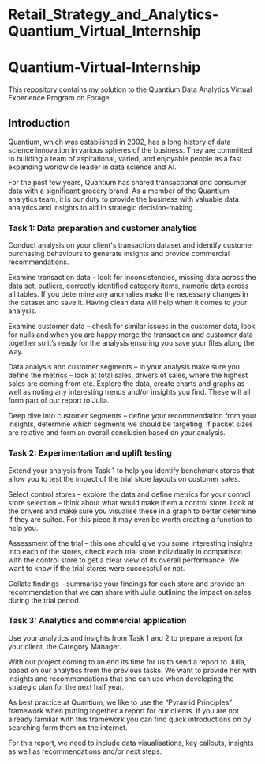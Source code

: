 # Retail_Strategy_and_Analytics-Quantium_Virtual_Internship


# Quantium-Virtual-Internship
This repository contains my solution to the Quantium Data Analytics Virtual Experience Program on Forage

## Introduction
Quantium, which was established in 2002, has a long history of data science innovation in various spheres of the business. They are committed to building a team of aspirational, varied, and enjoyable people as a fast expanding worldwide leader in data science and AI.

For the past few years, Quantium has shared transactional and consumer data with a significant grocery brand. As a member of the Quantium analytics team, it is our duty to provide the business with valuable data analytics and insights to aid in strategic decision-making.

### Task 1: Data preparation and customer analytics
Conduct analysis on your client's transaction dataset and identify customer purchasing behaviours to generate insights and provide commercial recommendations.

Examine transaction data – look for inconsistencies, missing data across the data set, outliers, correctly identified category items, numeric data across all tables. If you determine any anomalies make the necessary changes in the dataset and save it. Having clean data will help when it comes to your analysis.

Examine customer data – check for similar issues in the customer data, look for nulls and when you are happy merge the transaction and customer data together so it’s ready for the analysis ensuring you save your files along the way.

Data analysis and customer segments – in your analysis make sure you define the metrics – look at total sales, drivers of sales, where the highest sales are coming from etc. Explore the data, create charts and graphs as well as noting any interesting trends and/or insights you find. These will all form part of our report to Julia.

Deep dive into customer segments – define your recommendation from your insights, determine which segments we should be targeting, if packet sizes are relative and form an overall conclusion based on your analysis.

### Task 2: Experimentation and uplift testing
Extend your analysis from Task 1 to help you identify benchmark stores that allow you to test the impact of the trial store layouts on customer sales.

Select control stores – explore the data and define metrics for your control store selection – think about what would make them a control store. Look at the drivers and make sure you visualise these in a graph to better determine if they are suited. For this piece it may even be worth creating a function to help you.

Assessment of the trial – this one should give you some interesting insights into each of the stores, check each trial store individually in comparison with the control store to get a clear view of its overall performance. We want to know if the trial stores were successful or not.

Collate findings – summarise your findings for each store and provide an recommendation that we can share with Julia outlining the impact on sales during the trial period.

### Task 3: Analytics and commercial application
Use your analytics and insights from Task 1 and 2 to prepare a report for your client, the Category Manager.

With our project coming to an end its time for us to send a report to Julia, based on our analytics from the previous tasks. We want to provide her with insights and recommendations that she can use when developing the strategic plan for the next half year.

As best practice at Quantium, we like to use the “Pyramid Principles” framework when putting together a report for our clients. If you are not already familiar with this framework you can find quick introductions on by searching form them on the internet.

For this report, we need to include data visualisations, key callouts, insights as well as recommendations and/or next steps.
